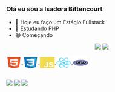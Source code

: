 ### Olá eu sou a Isadora Bittencourt



- 🔭 Hoje eu faço um Estágio Fullstack
- 🌱 Estudando PHP 
- 😄 Começando 
<div align="center">
  <a href="https://github.com/isadorabitt">
  <img height="180em" src="https://github-readme-stats.vercel.app/api?username=isadorabitt&show_icons=true&theme=dracula&include_all_commits=true&count_private=true"/>
  <img height="180em" src="https://github-readme-stats.vercel.app/api/top-langs/?username=isadorabitt&layout=compact&langs_count=7&theme=dracula"/>
</div>
<div style="display: inline_block"><br>
  <img align="center" alt="Isadora-HTML" height="30" width="40" src="https://raw.githubusercontent.com/devicons/devicon/master/icons/html5/html5-original.svg">
  <img align="center" alt="Isadora-CSS" height="30" width="40" src="https://raw.githubusercontent.com/devicons/devicon/master/icons/css3/css3-original.svg">
  <img align="center" alt="Isadora-Js" height="30" width="40" src="https://raw.githubusercontent.com/devicons/devicon/master/icons/javascript/javascript-plain.svg">
  <img align="center" alt="Isadora-React" height="30" width="40" src="https://raw.githubusercontent.com/devicons/devicon/master/icons/react/react-original.svg">
  <img align="center" alt="Isadora-PHP" height="30" width="40" src="https://raw.githubusercontent.com/devicons/devicon/master/icons/php/php-original.svg">

</div>

 ##
 
<div> 
    <a href="https://www.linkedin.com/in/isadora-bittencourt-88651791" target="_blank"><img src="https://img.shields.io/badge/-LinkedIn-%230077B5?style=for-the-badge&logo=linkedin&logoColor=white" target="_blank"></a> 
      <a href = "mailto:isadorabittencourt22@gmail.com"><img src="https://img.shields.io/badge/-Gmail-%23333?style=for-the-badge&logo=gmail&logoColor=white" target="_blank"></a>
  <a href="https://instagram.com/isadorabittencourt2" target="_blank"><img src="https://img.shields.io/badge/-Instagram-%23E4405F?style=for-the-badge&logo=instagram&logoColor=white" target="_blank"></a>

</div>
